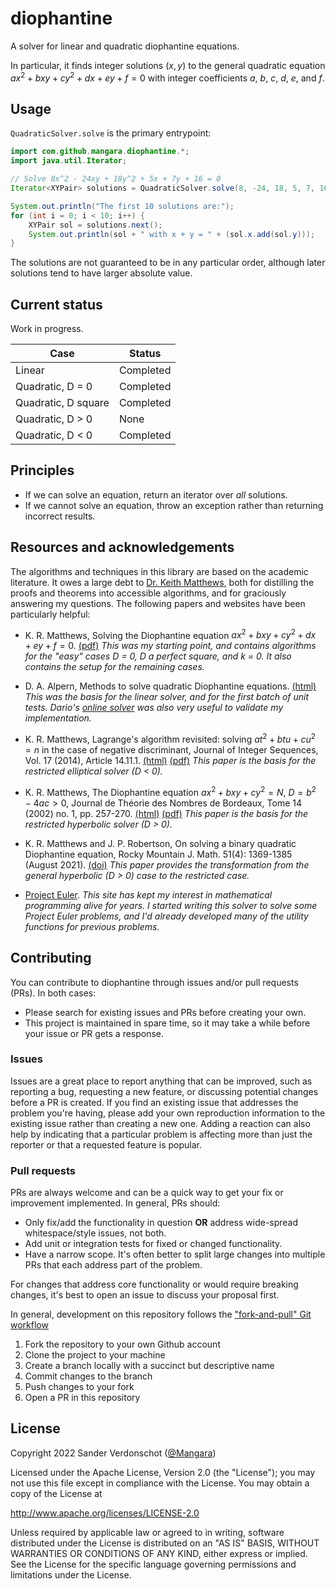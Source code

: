 # diophantine
A solver for linear and quadratic diophantine equations.

In particular, it finds integer solutions $(x, y)$ to the general quadratic equation $ax^2 + bxy + cy^2 + dx + ey + f = 0$ with integer coefficients $a$, $b$, $c$, $d$, $e$, and $f$.

## Usage

`QuadraticSolver.solve` is the primary entrypoint:

```java
import com.github.mangara.diophantine.*;
import java.util.Iterator;

// Solve 8x^2 - 24xy + 18y^2 + 5x + 7y + 16 = 0
Iterator<XYPair> solutions = QuadraticSolver.solve(8, -24, 18, 5, 7, 16);

System.out.println("The first 10 solutions are:");
for (int i = 0; i < 10; i++) {
    XYPair sol = solutions.next();
    System.out.println(sol + " with x + y = " + (sol.x.add(sol.y)));
}
```

The solutions are not guaranteed to be in any particular order, although later solutions tend to have larger absolute value.

## Current status

Work in progress.

| Case                | Status        |
| -------------       | ------------- |
| Linear              | Completed     |
| Quadratic, D = 0    | Completed     |
| Quadratic, D square | Completed     |
| Quadratic, D > 0    | None          |
| Quadratic, D < 0    | Completed     |

## Principles

- If we can solve an equation, return an iterator over *all* solutions.
- If we cannot solve an equation, throw an exception rather than returning incorrect results.

## Resources and acknowledgements

The algorithms and techniques in this library are based on the academic literature. It owes a large debt to [Dr. Keith Matthews](http://www.numbertheory.org/keith.html), both for distilling the proofs and theorems into accessible algorithms, and for graciously answering my questions. The following papers and websites have been particularly helpful:

- K. R. Matthews, Solving the Diophantine equation $ax^2 + bxy + cy^2 + dx + ey + f = 0$. [(pdf)](http://www.numbertheory.org/PDFS/general_quadratic_solution.pdf)
  *This was my starting point, and contains algorithms for the "easy" cases D = 0, D a perfect square, and k = 0. It also contains the setup for the remaining cases.*

- D. A. Alpern, Methods to solve quadratic Diophantine equations. [(html)](https://www.alpertron.com.ar/METHODS.HTM)
  *This was the basis for the linear solver, and for the first batch of unit tests. Dario's [online solver](https://www.alpertron.com.ar/QUAD.HTM) was also very useful to validate my implementation.*

- K. R. Matthews, Lagrange's algorithm revisited: solving $at^2 + btu + cu^2 = n$ in the case of negative discriminant, Journal of Integer Sequences, Vol. 17 (2014), Article 14.11.1. [(html)](https://cs.uwaterloo.ca/journals/JIS/VOL17/Matthews/matt10.html) [(pdf)](https://cs.uwaterloo.ca/journals/JIS/VOL17/Matthews/matt10.pdf)
  *This paper is the basis for the restricted elliptical solver (D < 0).*

- K. R. Matthews, The Diophantine equation $ax^2 + bxy + cy^2 = N$, $D = b^2 - 4ac > 0$, Journal de Théorie des Nombres de Bordeaux, Tome 14 (2002) no. 1, pp. 257-270. [(html)](http://www.numdam.org/item/JTNB_2002__14_1_257_0/) [(pdf)](http://www.numdam.org/item/JTNB_2002__14_1_257_0.pdf)
  *This paper is the basis for the restricted hyperbolic solver (D > 0).*

- K. R. Matthews and J. P. Robertson, On solving a binary quadratic Diophantine equation, Rocky Mountain J. Math. 51(4): 1369-1385 (August 2021). [(doi)](https://dx.doi.org/10.1216/rmj.2021.51.1369)
  *This paper provides the transformation from the general hyperbolic (D > 0) case to the restricted case.*

- [Project Euler](https://projecteuler.net/).
  *This site has kept my interest in mathematical programming alive for years. I started writing this solver to solve some Project Euler problems, and I'd already developed many of the utility functions for previous problems.*

## Contributing

You can contribute to diophantine through issues and/or pull requests (PRs). In both cases:

- Please search for existing issues and PRs before creating your own.
- This project is maintained in spare time, so it may take a while before your issue or PR gets a response.

### Issues

Issues are a great place to report anything that can be improved, such as reporting a bug, requesting a new feature, or discussing potential changes before a PR is created. If you find an existing issue that addresses the problem you're having, please add your own reproduction information to the existing issue rather than creating a new one. Adding a reaction can also help by indicating that a particular problem is affecting more than just the reporter or that a requested feature is popular.

### Pull requests

PRs are always welcome and can be a quick way to get your fix or improvement implemented. In general, PRs should:

- Only fix/add the functionality in question **OR** address wide-spread whitespace/style issues, not both.
- Add unit or integration tests for fixed or changed functionality.
- Have a narrow scope. It's often better to split large changes into multiple PRs that each address part of the problem.

For changes that address core functionality or would require breaking changes, it's best to open an issue to discuss your proposal first.

In general, development on this repository follows the ["fork-and-pull" Git workflow](https://github.com/susam/gitpr)

1. Fork the repository to your own Github account
2. Clone the project to your machine
3. Create a branch locally with a succinct but descriptive name
4. Commit changes to the branch
5. Push changes to your fork
6. Open a PR in this repository

## License

Copyright 2022 Sander Verdonschot ([@Mangara](https://github.com/Mangara))

Licensed under the Apache License, Version 2.0 (the "License");
you may not use this file except in compliance with the License.
You may obtain a copy of the License at

   http://www.apache.org/licenses/LICENSE-2.0

Unless required by applicable law or agreed to in writing, software
distributed under the License is distributed on an "AS IS" BASIS,
WITHOUT WARRANTIES OR CONDITIONS OF ANY KIND, either express or implied.
See the License for the specific language governing permissions and
limitations under the License.

